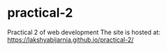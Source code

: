 # practical-2
 Practical 2 of web development
 The site is hosted at: https://lakshyabijarnia.github.io/practical-2/
